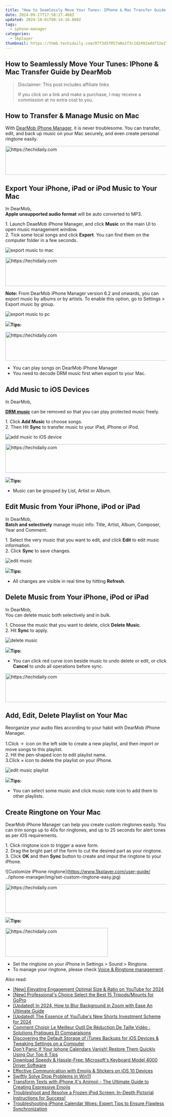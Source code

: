 ```yaml
---
title: "How to Seamlessly Move Your Tunes: IPhone & Mac Transfer Guide by DearMob"
date: 2024-09-27T17:58:27.466Z
updated: 2024-10-01T08:14:16.088Z
tags:
  - iphone-manager
categories:
  - 5kplayer
thumbnail: https://thmb.techidaily.com/07f3d5f057a0a1f3c1d2492add732e27fc47138ba4a1808a078297c558520a47.png
---
```


## How to Seamlessly Move Your Tunes: IPhone & Mac Transfer Guide by DearMob

>  Disclaimer: This post includes affiliate links
>
>  If you click on a link and make a purchase, I may receive a commission at no extra cost to you.
>

## How to Transfer & Manage Music on Mac

With [DearMob iPhone Manager](https://tools.techidaily.com/5kplayer/iphone-manager/), it is never troublesome. You can transfer, edit, and back up music on your Mac securely, and even create personal ringtone easily. 

<!-- affiliate ads begin -->
<a href="https://unicoeye.pxf.io/c/5597632/2134249/18498" target="_top" id="2134249">
  <img src="//a.impactradius-go.com/display-ad/18498-2134249" border="0" alt="https://techidaily.com" width="728" height="90"/>
</a>
<img height="0" width="0" src="https://unicoeye.pxf.io/i/5597632/2134249/18498" style="position:absolute;visibility:hidden;" border="0" />
<!-- affiliate ads end -->

## Export Your iPhone, iPad or iPod Music to Your Mac

In DearMob,  
**Apple unsupported audio format** will be auto converted to MP3.

1\. Launch DeaeMob iPhone Manager, and click **Music** on the main UI to open music management window.  
 2\. Tick some local songs and click **Export**. You can find them on the computer folder in a few seconds.

![export music to mac](https://www.5kplayer.com/user-guide/../user-guide/images/userguide-how/export-music-mac.jpg) 

<!-- affiliate ads begin -->
<a href="https://appsumo.8odi.net/c/5597632/2123739/7443" target="_top" id="2123739">
  <img src="//a.impactradius-go.com/display-ad/7443-2123739" border="0" alt="https://techidaily.com" width="728" height="90"/>
</a>
<img height="0" width="0" src="https://appsumo.8odi.net/i/5597632/2123739/7443" style="position:absolute;visibility:hidden;" border="0" />
<!-- affiliate ads end -->

**Note:** From DearMob iPhone Manager version 6.2 and onwards, you can export music by albums or by artists. To enable this option, go to Settings > Export music by group.

![export music to pc](https://www.5kplayer.com/user-guide/../user-guide/images/userguide-how/export-music-by-group-mac.jpg) 

![](https://www.5kplayer.com/user-guide/images/userguide-how/tips-icon.png)**Tips:**

<!-- affiliate ads begin -->
<a href="https://appsumo.8odi.net/c/5597632/2130891/7443" target="_top" id="2130891">
  <img src="//a.impactradius-go.com/display-ad/7443-2130891" border="0" alt="https://techidaily.com" width="728" height="90"/>
</a>
<img height="0" width="0" src="https://appsumo.8odi.net/i/5597632/2130891/7443" style="position:absolute;visibility:hidden;" border="0" />
<!-- affiliate ads end -->

* You can play songs on DearMob iPhone Manager
* You need to decode DRM music first when export to your Mac.

## Add Music to iOS Devices

In DearMob,  

**[DRM music](https://tools.techidaily.com/5kplayer/iphone-manager/)** can be removed so that you can play protected music freely. 

 1\. Click **Add Music** to choose songs.  
 2\. Then Hit **Sync** to transfer music to your iPad, iPhone or iPod. 

![add music to iOS device](https://www.5kplayer.com/user-guide/../user-guide/images/userguide-how/add-music-mac.jpg) 

<!-- affiliate ads begin -->
<a href="https://appsumo.8odi.net/c/5597632/2075471/7443" target="_top" id="2075471">
  <img src="//a.impactradius-go.com/display-ad/7443-2075471" border="0" alt="https://techidaily.com" width="728" height="90"/>
</a>
<img height="0" width="0" src="https://appsumo.8odi.net/i/5597632/2075471/7443" style="position:absolute;visibility:hidden;" border="0" />
<!-- affiliate ads end -->

![](https://www.5kplayer.com/user-guide/images/userguide-how/tips-icon.png)**Tips:**

* Music can be grouped by List, Artist or Album.

## Edit Music from Your iPhone, iPod or iPad

In DearMob,  
**Batch and selectively** manage music info: Title, Artist, Album, Composer, Year and Comment.

 1\. Select the very music that you want to edit, and click **Edit** to edit music information.  
 2\. Click **Sync** to save changes.

![edit music](https://www.5kplayer.com/user-guide/../user-guide/images/userguide-how/edit-music-mac.jpg) 

![](https://www.5kplayer.com/user-guide/images/userguide-how/tips-icon.png)**Tips:**

* All changes are visible in real time by hitting **Refresh**.

## Delete Music from Your iPhone, iPod or iPad

In DearMob,  
 You can delete music both selectively and in bulk.

 1\. Choose the music that you want to delete, click **Delete Music**.  
 2\. Hit **Sync** to apply.

![delete music](https://www.5kplayer.com/user-guide/../user-guide/images/userguide-how/delete-music-mac.jpg) 

![](https://www.5kplayer.com/user-guide/images/userguide-how/tips-icon.png)**Tips:**

* You can click red curve icon beside music to undo delete or edit, or click **Cancel** to undo all operations before sync.

<!-- affiliate ads begin -->
<a href="https://unicoeye.pxf.io/c/5597632/2134241/18498" target="_top" id="2134241">
  <img src="//a.impactradius-go.com/display-ad/18498-2134241" border="0" alt="https://techidaily.com" width="728" height="90"/>
</a>
<img height="0" width="0" src="https://unicoeye.pxf.io/i/5597632/2134241/18498" style="position:absolute;visibility:hidden;" border="0" />
<!-- affiliate ads end -->

## Add, Edit, Delete Playlist on Your Mac

Reorganize your audio files according to your habit with DearMob iPhone Manager.

 1.Click ＋ icon on the left side to create a new playlist, and then import or move songs to this playlist.  
 2\. Hit the pen-shaped icon to edit playlist name.   
 3.Click × icon to delete the playlist on your iPhone. 

![edit music playlist](https://www.5kplayer.com/user-guide/../user-guide/images/userguide-how/music-playlist-mac.jpg) 

![](https://www.5kplayer.com/user-guide/images/userguide-how/tips-icon.png)**Tips:**

* You can select some music and click music note icon to add them to other playlists.

## Create Ringtone on Your Mac

DearMob iPhone Manager can help you create custom ringtones easily. You can trim songs up to 40s for ringtones, and up to 25 seconds for alert tones as per iOS requirements.

1\. Click ringtone icon to trigger a wave form.  
 2\. Drag the bright part of the form to cut the desired part as your ringtone.  
 3\. Click **OK** and then **Sync** button to create and imput the ringtone to your iPhone.

![Customize iPhone ringtone](https://www.5kplayer.com/user-guide/ ../iphone-manager/img/set-custom-ringtone-easy.jpg) 

<!-- affiliate ads begin -->
<a href="https://unicoeye.pxf.io/c/5597632/2134234/18498" target="_top" id="2134234">
  <img src="//a.impactradius-go.com/display-ad/18498-2134234" border="0" alt="https://techidaily.com" width="728" height="90"/>
</a>
<img height="0" width="0" src="https://unicoeye.pxf.io/i/5597632/2134234/18498" style="position:absolute;visibility:hidden;" border="0" />
<!-- affiliate ads end -->

![](https://www.5kplayer.com/user-guide/images/userguide-how/tips-icon.png)**Tips:**

<!-- affiliate ads begin -->
<a href="https://aligracehair.sjv.io/c/5597632/2135371/19272" target="_top" id="2135371">
  <img src="//a.impactradius-go.com/display-ad/19272-2135371" border="0" alt="https://techidaily.com" width="320" height="90"/>
</a>
<img height="0" width="0" src="https://aligracehair.sjv.io/i/5597632/2135371/19272" style="position:absolute;visibility:hidden;" border="0" />
<!-- affiliate ads end -->

* Set the ringtone on your iPhone in Settings > Sound > Ringtone.
* To manage your ringtone, please check [Voice & Ringtone management](https://tools.techidaily.com/5kplayer/iphone-manager/) .

<ins class="adsbygoogle"
     style="display:block"
     data-ad-format="autorelaxed"
     data-ad-client="ca-pub-7571918770474297"
     data-ad-slot="1223367746"></ins>

<ins class="adsbygoogle"
     style="display:block"
     data-ad-client="ca-pub-7571918770474297"
     data-ad-slot="8358498916"
     data-ad-format="auto"
     data-full-width-responsive="true"></ins>

<span class="atpl-alsoreadstyle">Also read:</span>
<div><ul>
<li><a href="https://youtube-web.techidaily.com/levating-engagement-optimal-size-and-ratio-on-youtube-for-2024/"><u>[New] Elevating Engagement Optimal Size & Ratio on YouTube for 2024</u></a></li>
<li><a href="https://extra-skills.techidaily.com/new-professionals-choice-select-the-best-15-tripodsmounts-for-gopro/"><u>[New] Professional's Choice Select the Best 15 Tripods/Mounts for GoPro</u></a></li>
<li><a href="https://on-screen-recording.techidaily.com/updated-in-2024-how-to-blur-background-in-zoom-with-ease-an-ultimate-guide/"><u>[Updated] In 2024, How to Blur Background in Zoom with Ease An Ultimate Guide</u></a></li>
<li><a href="https://youtube-tips.techidaily.com/ed-the-essence-of-youtubes-new-shorts-investment-scheme-for-2024/"><u>[Updated] The Essence of YouTube's New Shorts Investment Scheme for 2024</u></a></li>
<li><a href="https://some-knowledge.techidaily.com/comment-choisir-le-meilleur-outil-de-reduction-de-taille-video-solutions-pratiques-et-comparaisons/"><u>Comment Choisir Le Meilleur Outil De Réduction De Taille Vidéo : Solutions Pratiques Et Comparaisons</u></a></li>
<li><a href="https://os-tips.techidaily.com/discovering-the-default-storage-of-itunes-backups-for-ios-devices-and-tweaking-settings-on-a-computer/"><u>Discovering the Default Storage of iTunes Backups for iOS Devices & Tweaking Settings on a Computer</u></a></li>
<li><a href="https://os-tips.techidaily.com/dont-panic-if-your-iphone-calendars-vanish-restore-them-quickly-using-our-top-6-tips/"><u>Don't Panic If Your Iphone Calendars Vanish! Restore Them Quickly Using Our Top 6 Tips</u></a></li>
<li><a href="https://win-dash.techidaily.com/download-speedy-and-hassle-free-microsofts-keyboard-model-4000-driver-software/"><u>Download Speedy & Hassle-Free: Microsoft's Keyboard Model 4000 Driver Software</u></a></li>
<li><a href="https://os-tips.techidaily.com/effective-communication-with-emojis-and-stickers-on-ios-10-devices/"><u>Effective Communication with Emojis & Stickers on iOS 10 Devices</u></a></li>
<li><a href="https://windows11.techidaily.com/swiftly-solve-drop-problems-in-win11/"><u>Swiftly Solve Drop Problems in Win11</u></a></li>
<li><a href="https://os-tips.techidaily.com/transform-texts-with-iphone-xs-animoji-the-ultimate-guide-to-creating-expressive-emojis/"><u>Transform Texts with iPhone X's Animoji - The Ultimate Guide to Creating Expressive Emojis</u></a></li>
<li><a href="https://os-tips.techidaily.com/troubleshoot-and-resolve-a-frozen-ipod-screen-in-depth-pictorial-instructions-for-success/"><u>Troubleshoot and Resolve a Frozen iPod Screen: In-Depth Pictorial Instructions for Success!</u></a></li>
<li><a href="https://os-tips.techidaily.com/troubleshooting-iphone-calendar-woes-expert-tips-to-ensure-flawless-synchronization/"><u>Troubleshooting iPhone Calendar Woes: Expert Tips to Ensure Flawless Synchronization</u></a></li>
</ul></div>

